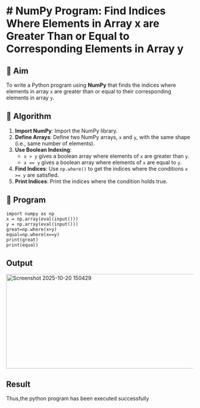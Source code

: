 # # NumPy Program: Find Indices Where Elements in Array x are Greater Than or Equal to Corresponding Elements in Array y

## 🎯 Aim
To write a Python program using **NumPy** that finds the indices where elements in array `x` are greater than or equal to their corresponding elements in array `y`.

## 🧠 Algorithm
1. **Import NumPy**: Import the NumPy library.
2. **Define Arrays**: Define two NumPy arrays, `x` and `y`, with the same shape (i.e., same number of elements).
3. **Use Boolean Indexing**: 
   - `x > y` gives a boolean array where elements of `x` are greater than `y`.
   - `x == y` gives a boolean array where elements of `x` are equal to `y`.
4. **Find Indices**: Use `np.where()` to get the indices where the conditions `x >= y` are satisfied.
5. **Print Indices**: Print the indices where the condition holds true.

## 🧾 Program

```
import numpy as np
x = np.array(eval(input()))
y = np.array(eval(input()))
great=np.where(x>y)
equal=np.where(x==y)
print(great)
print(equal)
```
## Output

<img width="1326" height="254" alt="Screenshot 2025-10-20 150429" src="https://github.com/user-attachments/assets/d0b96a43-e260-4475-8146-185259133993" />



## Result
Thus,the python program has been executed successfully
